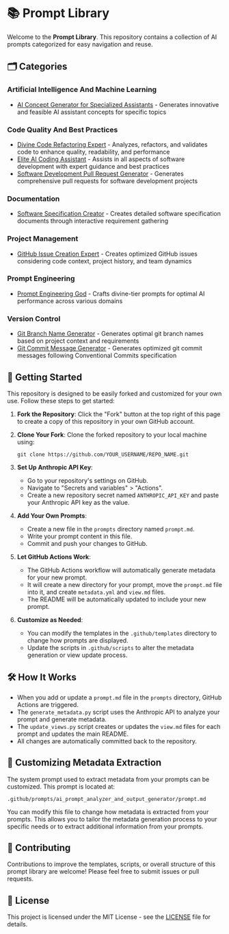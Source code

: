 # 📚 Prompt Library

Welcome to the **Prompt Library**. This repository contains a collection of AI prompts categorized for easy navigation and reuse.

## 🗂️ Categories

### Artificial Intelligence And Machine Learning

- [AI Concept Generator for Specialized Assistants](prompts/ai_concept_generator_specialized_assistants/view.md) - Generates innovative and feasible AI assistant concepts for specific topics

### Code Quality And Best Practices

- [Divine Code Refactoring Expert](prompts/divine_code_refactoring_expert/view.md) - Analyzes, refactors, and validates code to enhance quality, readability, and performance
- [Elite AI Coding Assistant](prompts/elite_ai_coding_assistant/view.md) - Assists in all aspects of software development with expert guidance and best practices
- [Software Development Pull Request Generator](prompts/software_development_pull_request_generator/view.md) - Generates comprehensive pull requests for software development projects

### Documentation

- [Software Specification Creator](prompts/software_specification_creator/view.md) - Creates detailed software specification documents through interactive requirement gathering

### Project Management

- [GitHub Issue Creation Expert](prompts/github_issue_creation_expert/view.md) - Creates optimized GitHub issues considering code context, project history, and team dynamics

### Prompt Engineering

- [Prompt Engineering God](prompts/prompt_engineering_god/view.md) - Crafts divine-tier prompts for optimal AI performance across various domains

### Version Control

- [Git Branch Name Generator](prompts/git_branch_name_generator/view.md) - Generates optimal git branch names based on project context and requirements
- [Git Commit Message Generator](prompts/git_commit_message_generator/view.md) - Generates optimized git commit messages following Conventional Commits specification

## 🚀 Getting Started

This repository is designed to be easily forked and customized for your own use. Follow these steps to get started:

1. **Fork the Repository**: Click the "Fork" button at the top right of this page to create a copy of this repository in your own GitHub account.

2. **Clone Your Fork**: Clone the forked repository to your local machine using:

   ```
   git clone https://github.com/YOUR_USERNAME/REPO_NAME.git
   ```

3. **Set Up Anthropic API Key**:
   - Go to your repository's settings on GitHub.
   - Navigate to "Secrets and variables" > "Actions".
   - Create a new repository secret named `ANTHROPIC_API_KEY` and paste your Anthropic API key as the value.

4. **Add Your Own Prompts**:
   - Create a new file in the `prompts` directory named `prompt.md`.
   - Write your prompt content in this file.
   - Commit and push your changes to GitHub.

5. **Let GitHub Actions Work**:
   - The GitHub Actions workflow will automatically generate metadata for your new prompt.
   - It will create a new directory for your prompt, move the `prompt.md` file into it, and create `metadata.yml` and `view.md` files.
   - The README will be automatically updated to include your new prompt.

6. **Customize as Needed**:
   - You can modify the templates in the `.github/templates` directory to change how prompts are displayed.
   - Update the scripts in `.github/scripts` to alter the metadata generation or view update process.

## 🛠️ How It Works

- When you add or update a `prompt.md` file in the `prompts` directory, GitHub Actions are triggered.
- The `generate_metadata.py` script uses the Anthropic API to analyze your prompt and generate metadata.
- The `update_views.py` script creates or updates the `view.md` files for each prompt and updates the main README.
- All changes are automatically committed back to the repository.

## 🔧 Customizing Metadata Extraction

The system prompt used to extract metadata from your prompts can be customized. This prompt is located at:

```
.github/prompts/ai_prompt_analyzer_and_output_generator/prompt.md
```

You can modify this file to change how metadata is extracted from your prompts. This allows you to tailor the metadata generation process to your specific needs or to extract additional information from your prompts.

## 📝 Contributing

Contributions to improve the templates, scripts, or overall structure of this prompt library are welcome! Please feel free to submit issues or pull requests.

## 📄 License

This project is licensed under the MIT License - see the [LICENSE](LICENSE.md) file for details.

